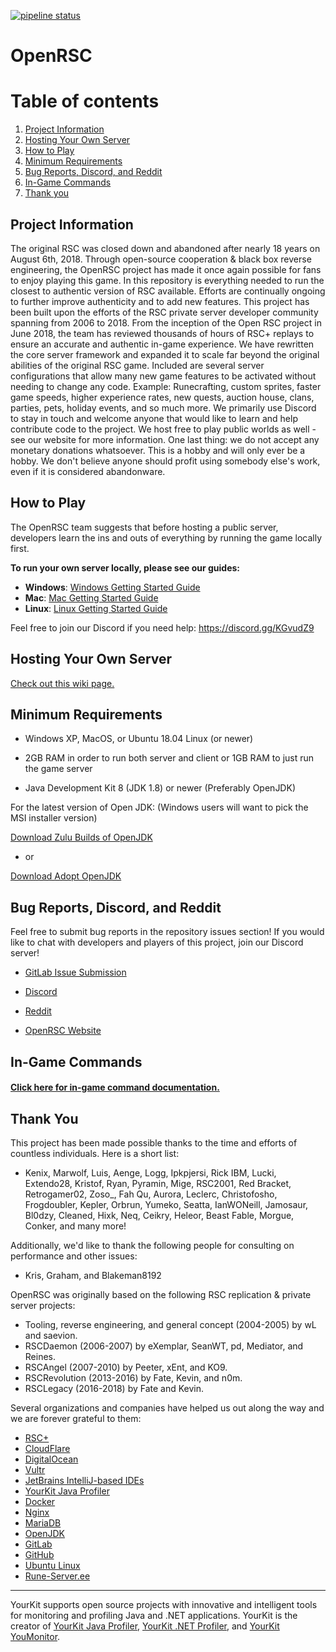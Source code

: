 [![pipeline status](https://gitlab.com/open-runescape-classic/core/badges/master/pipeline.svg)](https://gitlab.com/open-runescape-classic/core/-/commits/master)

# OpenRSC

# Table of contents <a name="top"></a>
1. [Project Information](#general)
2. [Hosting Your Own Server](#hosting)
3. [How to Play](#play)
4. [Minimum Requirements](#requirements)
5. [Bug Reports, Discord, and Reddit](#bugs)
6. [In-Game Commands](#commands)
7. [Thank you](#thankyou)

## Project Information<a name="general"></a>
The original RSC was closed down and abandoned after nearly 18 years on August 6th, 2018. Through open-source cooperation & black box reverse engineering, the OpenRSC project has made it once again possible for fans to enjoy playing this game. In this repository is everything needed to run the closest to authentic version of RSC available. Efforts are continually ongoing to further improve authenticity and to add new features. This project has been built upon the efforts of the RSC private server developer community spanning from 2006 to 2018. From the inception of the Open RSC project in June 2018, the team has reviewed thousands of hours of RSC+ replays to ensure an accurate and authentic in-game experience. We have rewritten the core server framework and expanded it to scale far beyond the original abilities of the original RSC game. Included are several server configurations that allow many new game features to be activated without needing to change any code. Example: Runecrafting, custom sprites, faster game speeds, higher experience rates, new quests, auction house, clans, parties, pets, holiday events, and so much more. We primarily use Discord to stay in touch and welcome anyone that would like to learn and help contribute code to the project. We host free to play public worlds as well - see our website for more information. One last thing: we do not accept any monetary donations whatsoever. This is a hobby and will only ever be a hobby. We don't believe anyone should profit using somebody else's work, even if it is considered abandonware.


## How to Play<a name="play"></a>
The OpenRSC team suggests that before hosting a public server, developers learn the ins and outs of everything by running the game locally first.

<b>To run your own server locally, please see our guides:</b>
- **Windows**: [Windows Getting Started Guide](https://github.com/Open-RSC/Core-Framework/blob/develop/Windows%20Getting%20Started%20Guide.md)
- **Mac**: [Mac Getting Started Guide](https://github.com/Open-RSC/Core-Framework/blob/develop/MacOS%20Getting%20Started%20Guide.md)
- **Linux**: [Linux Getting Started Guide](https://github.com/Open-RSC/Core-Framework/blob/develop/Linux%20Getting%20Started%20Guide.md)

Feel free to join our Discord if you need help: <a href="https://discord.gg/KGvudZ9">https://discord.gg/KGvudZ9</a>


## Hosting Your Own Server<a name="hosting"></a>

[Check out this wiki page.](https://rsc.vet/wiki/index.php?title=Running_your_own_server)


## Minimum Requirements<a name="requirements"></a>

* Windows XP, MacOS, or Ubuntu 18.04 Linux (or newer)

* 2GB RAM in order to run both server and client or 1GB RAM to just run the game server

* Java Development Kit 8 (JDK 1.8) or newer (Preferably OpenJDK)


For the latest version of Open JDK: (Windows users will want to pick the MSI installer version)

<a href="https://www.azul.com/downloads/zulu-community/?architecture=x86-64-bit&package=jdk">Download Zulu Builds of OpenJDK</a>

- or

<a href="https://adoptopenjdk.net/releases.html?variant=openjdk13&jvmVariant=hotspot">Download Adopt OpenJDK</a>


## Bug Reports, Discord, and Reddit<a name="bugs"></a>
Feel free to submit bug reports in the repository issues section! If you would like to chat with developers and players of this project, join our Discord server!

- <a href="https://gitlab.com/open-runescape-classic/core/issues">GitLab Issue Submission</a>

- <a href="https://discord.com/invite/openrsc">Discord</a>

- <a href="https://www.reddit.com/r/rsc">Reddit</a>

- <a href="https://rsc.vet">OpenRSC Website</a>


## In-Game Commands<a name="commands"></a>

#### <a href="https://gitlab.com/open-runescape-classic/core/-/blob/develop/Commands.md">Click here for in-game command documentation.</a>


## Thank You<a name="thankyou"></a>
This project has been made possible thanks to the time and efforts of countless individuals. Here is a short list:
- Kenix, Marwolf, Luis, Aenge, Logg, Ipkpjersi, Rick IBM, Lucki, Extendo28, Kristof, Ryan, Pyramin, Mige, RSC2001, Red Bracket, Retrogamer02, Zoso_, Fah Qu, Aurora, Leclerc, Christofosho, Frogdoubler, Kepler, Orbrun, Yumeko, Seatta, IanWONeill, Jamosaur, Bl0dzy, Cleaned, Hixk, Neq, Ceikry, Heleor, Beast Fable, Morgue, Conker, and many more!

Additionally, we'd like to thank the following people for consulting on performance and other issues:
- Kris, Graham, and Blakeman8192

OpenRSC was originally based on the following RSC replication & private server projects:
- Tooling, reverse engineering, and general concept (2004-2005) by wL and saevion.
- RSCDaemon (2006-2007) by eXemplar, SeanWT, pd, Mediator, and Reines.
- RSCAngel (2007-2010) by Peeter, xEnt, and KO9.
- RSCRevolution (2013-2016) by Fate, Kevin, and n0m.
- RSCLegacy (2016-2018) by Fate and Kevin.

Several organizations and companies have helped us out along the way and we are forever grateful to them:
- <a href="https://rsc.plus/">RSC+</a>
- <a href="https://www.cloudflare.com/">CloudFlare</a>
- <a href="https://www.digitalocean.com/">DigitalOcean</a>
- <a href="https://www.vultr.com/">Vultr</a>
- <a href="https://www.jetbrains.com/">JetBrains IntelliJ-based IDEs</a>
- <a href="https://www.yourkit.com/java/profiler">YourKit Java Profiler</a>
- <a href="https://www.docker.com/">Docker</a>
- <a href="https://www.nginx.com/">Nginx</a>
- <a href="https://mariadb.org/">MariaDB</a> 
- <a href="https://openjdk.java.net/">OpenJDK</a>
- <a href="https://gitlab.com/">GitLab</a>
- <a href="https://github.com/">GitHub</a>
- <a href="https://ubuntu.com/">Ubuntu Linux</a>
- <a href="https://www.rune-server.ee/">Rune-Server.ee</a>
 
 ----------
YourKit supports open source projects with innovative and intelligent tools
for monitoring and profiling Java and .NET applications.
YourKit is the creator of <a href="https://www.yourkit.com/java/profiler/">YourKit Java Profiler</a>,
<a href="https://www.yourkit.com/.net/profiler/">YourKit .NET Profiler</a>,
and <a href="https://www.yourkit.com/youmonitor/">YourKit YouMonitor</a>.
